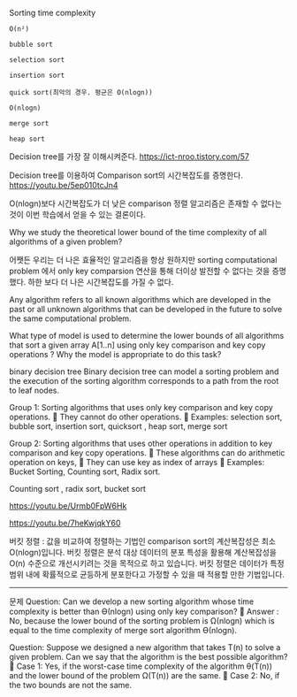 Sorting time complexity
```
O(n²)

bubble sort

selection sort

insertion sort

quick sort(최악의 경우. 평균은 O(nlogn))
```

```
O(nlogn)

merge sort

heap sort
```
Decision tree를 가장 잘 이해시켜준다.
https://ict-nroo.tistory.com/57

Decision tree를 이용하여 Comparison sort의 시간복잡도를 증명한다.
https://youtu.be/5ep010tcJn4



O(nlogn)보다 시간복잡도가 더 낮은 comparison 정렬 알고리즘은 존재할 수 없다는 것이 이번 학습에서 얻을 수 있는 결론이다.

Why we study the theoretical lower bound of the time
complexity of all algorithms of a given problem?

어쨋든 우리는 더 나은 효율적인 알고리즘을 항상 원하지만 sorting computational problem 에서 only key comparsion 연산을 통해 더이상 발전할 수 없다는 것을 증명했다. 하한 보다 더 나은 시간복잡도를 가질 수 없다.

Any algorithm refers to all known algorithms
which are developed in the past or all unknown
algorithms that can be developed in the future to
solve the same computational problem.

What type of model is used to determine the lower bounds of
all algorithms that sort a given array A[1..n] using only key
comparison and key copy operations ? Why the model is
appropriate to do this task?

binary decision tree
Binary decision tree can model a sorting problem
and the execution of the sorting algorithm corresponds to a
path from the root to leaf nodes.




Group 1: Sorting algorithms that uses only key comparison
and key copy operations.
 They cannot do other operations.
 Examples: selection sort, bubble sort, insertion sort,
quicksort , heap sort, merge sort

Group 2: Sorting algorithms that uses other operations in
addition to key comparison and key copy operations.
 These algorithms can do arithmetic operation on keys,
 They can use key as index of arrays
 Examples: Bucket Sorting, Counting sort, Radix sort.


Counting sort , radix sort, bucket sort

https://youtu.be/Urmb0FpW6Hk

https://youtu.be/7heKwjqkY60

버킷 정렬 : 값을 비교하여 정렬하는 기법인 comparison sort의 계산복잡성은 최소 O(nlogn)입니다. 버킷 정렬은 분석 대상 데이터의 분포 특성을 활용해 계산복잡성을 O(n) 수준으로 개선시키려는 것을 목적으로 하고 있습니다. 버킷 정렬은 데이터가 특정 범위 내에 확률적으로 균등하게 분포한다고 가정할 수 있을 때 적용할 만한 기법입니다. 



***
문제
Question: Can we develop a new sorting
algorithm whose time complexity is better
than ϴ(nlogn) using only key comparison?
 Answer : No, because the lower bound of the
sorting problem is Ω(nlogn) which is equal to
the time complexity of merge sort algorithm
ϴ(nlogn).

Question: Suppose we designed a new algorithm that
takes T(n) to solve a given problem. Can we say that the
algorithm is the best possible algorithm?
 Case 1: Yes, if the worst-case time complexity of the
algorithm θ(T(n)) and the lower bound of the problem
Ω(T(n)) are the same.
 Case 2: No, if the two bounds are not the same.
